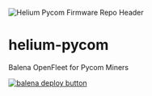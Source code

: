 ![Helium Pycom Firmware Repo Header](https://cdn.shopify.com/s/files/1/0071/2281/3001/files/Nebra-Firmware-Github-Header-Pycom_2x_9d26f5ae-b0f1-456f-9def-6aaa12538570.png?v=1672853342)

# helium-pycom
Balena OpenFleet for Pycom Miners

[![balena deploy button](https://www.balena.io/deploy.svg)](https://dashboard.balena-cloud.com/deploy?repoUrl=https://github.com/NebraLtd/helium-pycom)
